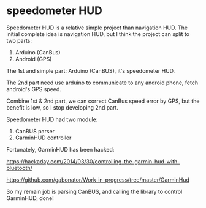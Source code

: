 # speedometer HUD

Speedometer HUD is a relative simple project than navigation HUD.
The initial complete idea is navigation HUD, but I think the project can split to two parts:

1. Arduino (CanBus)
2. Android (GPS)

The 1st and simple part: Arduino (CanBUS), it's speedometer HUD.

The 2nd part need use arduino to communicate to any android phone, fetch android's GPS speed.

Combine 1st & 2nd part, we can correct CanBus speed error by GPS, but the benefit is low, so I stop developing 2nd part.

Speedometer HUD had two module:
1. CanBUS parser
2. GarminHUD controller

Fortunately, GarminHUD has been hacked:

https://hackaday.com/2014/03/30/controlling-the-garmin-hud-with-bluetooth/

https://github.com/gabonator/Work-in-progress/tree/master/GarminHud

So my remain job is parsing CanBUS, and calling the library to control GarminHUD, done!
